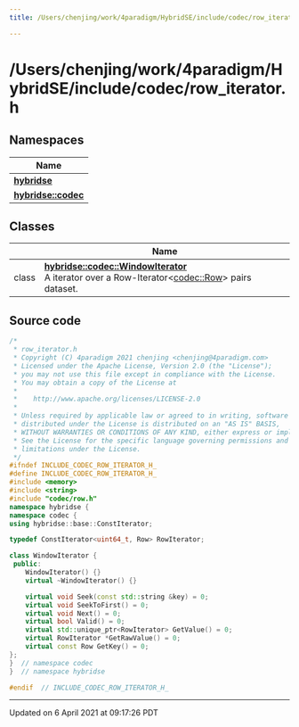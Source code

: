 ```yaml
---
title: /Users/chenjing/work/4paradigm/HybridSE/include/codec/row_iterator.h

---
```

# /Users/chenjing/work/4paradigm/HybridSE/include/codec/row_iterator.h

## Namespaces

| Name           |
| -------------- |
| **[hybridse](/hybridse/usage/api/c++/Namespaces/namespacehybridse.md)**  |
| **[hybridse::codec](/hybridse/usage/api/c++/Namespaces/namespacehybridse_1_1codec.md)**  |

## Classes

|                | Name           |
| -------------- | -------------- |
| class | **[hybridse::codec::WindowIterator](/hybridse/usage/api/c++/Classes/classhybridse_1_1codec_1_1_window_iterator.md)** <br>A iterator over a Row-Iterator<[codec::Row](/hybridse/usage/api/c++/Classes/classhybridse_1_1codec_1_1_row.md)> pairs dataset.  |




## Source code

```cpp
/*
 * row_iterator.h
 * Copyright (C) 4paradigm 2021 chenjing <chenjing@4paradigm.com>
 * Licensed under the Apache License, Version 2.0 (the "License");
 * you may not use this file except in compliance with the License.
 * You may obtain a copy of the License at
 *
 *    http://www.apache.org/licenses/LICENSE-2.0
 *
 * Unless required by applicable law or agreed to in writing, software
 * distributed under the License is distributed on an "AS IS" BASIS,
 * WITHOUT WARRANTIES OR CONDITIONS OF ANY KIND, either express or implied.
 * See the License for the specific language governing permissions and
 * limitations under the License.
 */
#ifndef INCLUDE_CODEC_ROW_ITERATOR_H_
#define INCLUDE_CODEC_ROW_ITERATOR_H_
#include <memory>
#include <string>
#include "codec/row.h"
namespace hybridse {
namespace codec {
using hybridse::base::ConstIterator;

typedef ConstIterator<uint64_t, Row> RowIterator;

class WindowIterator {
 public:
    WindowIterator() {}
    virtual ~WindowIterator() {}

    virtual void Seek(const std::string &key) = 0;
    virtual void SeekToFirst() = 0;
    virtual void Next() = 0;
    virtual bool Valid() = 0;
    virtual std::unique_ptr<RowIterator> GetValue() = 0;
    virtual RowIterator *GetRawValue() = 0;
    virtual const Row GetKey() = 0;
};
}  // namespace codec
}  // namespace hybridse

#endif  // INCLUDE_CODEC_ROW_ITERATOR_H_
```


-------------------------------

Updated on  6 April 2021 at 09:17:26 PDT
